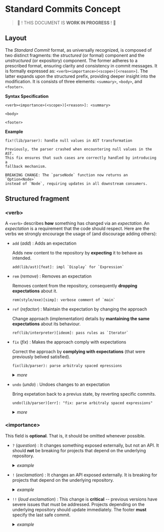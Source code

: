 # Standard Commits Concept

> 🚧 ! THIS DOCUMENT IS **WORK IN PROGRESS** ! 🚧

## Layout

The _Standard Commit_ format, as universally recognized, is composed of two distinct fragments: the _structured_ (or formal) component and the _unstructured_ (or expository) component. The former adheres to a prescribed format, ensuring clarity and consistency in commit messages. It is formally expressed as: `<verb><importance>(<scope>)[<reason>]`. The latter expands upon the structured prefix, providing deeper insight into the modification. It is consists of three elements: `<summary>`, `<body>`, and `<footer>`.

**Syntax Specification**

```ebnf
<verb><importance>(<scope>)[<reason>]: <summary>

<body>

<footer>
```

**Example**

```
fix!(lib/parser): handle null values in AST transformation

Previously, the parser crashed when encountering null values in the AST.
This fix ensures that such cases are correctly handled by introducing a
fallback mechanism.

BREAKING CHANGE: The `parseNode` function now returns an `Option<Node>`
instead of `Node`, requiring updates in all downstream consumers.
```

## Structured fragment

### \<verb>

A `<verb>` describes **how** something has changed via an _expectation_. An _expectation_ is a requirement that the code should respect.
Here are the verbs we strongly encourage the usage of (and discourage adding others):


- `add` (_add_) : Adds an expectation

   Adds new content to the repository by **expecting** it to behave as intended.

   ```
   add(lib/ast)[feat]: impl `Display` for `Expression`
   ```

- `rem` (_remove_) : Removes an expectation

   Removes content from the repository, consequently **dropping expectations** about it.

   ```
   rem(style/exe)[simp]: verbose comment of `main`
   ```

- `ref` (_refactor_) : Maintain the expectation by changing the approach

   Change approach (implementation) details by **mantaining the same expectations** about its behaviour.

   ```
   ref(lib/interpreter)[ideom]: pass rules as `Iterator`
   ```

- `fix` (_fix_) : Makes the approach comply with expectations

   Correct the approach by **complying with expectations** (that were previously belived satisfied).

   ```
   fix(lib/parser): parse arbitraly spaced epressions
   ```

   <details>
   <summary> <i>more</i> </summary>

   1. the `<reason>` should **not** be _why the change was made_ -- that is obsviusly to comply with expectations -- but _why it was wrong_.

   </details>

- `undo` (_undo_) : Undoes changes to an expectation

   Bring expetation back to a previus state, by reverting specific commits.

   ```
   undo(lib/parser)[err]: "fix: parse arbitraly spaced expressions"
   ```

   <details>
   <summary> <i>more</i> </summary>

   1. Prefer `undo` over other `add` or `rem` if the changes to revert are perfectly covered by some commits.

   2. Prefer `ref` or `fix` over `undo` if expectations don't change.
   </details>

### \<importance>

This field is **optional**. That is, it should be omitted whenever possible.

- `?` (_question_) : It changes something exposed externally, but not an API. It should **not** be breaking for projects that depend on the underlying repository.

    <details>
    <summary> <i>example</i> </summary>

    An example of an _question_ (`?`) importance could be used when the output of the program shifts to a new more explicative version. For instance, changing the output from:
    ```bash
    Result: 7
    ```
    to
    ```bash
    Calculation Result: 7 (Success)
    ```

    This update does not break compatibility since the core functionality and APIs remain unchanged, but users or scripts parsing the output may notice differences.

    </details>

- `!` (_exclamation_) : It changes an API exposed externally. It is breaking for projects that depend on the underlying repository.

    <details>
    <summary> <i>example</i> </summary>

    An example of an _exclamation_ (`!`) importance would be renaming or removing a public function that downstream projects rely on. For instance, changing the signature of a function from:
    ```rust
    pub fn calculate(a: i32, b: i32) -> i32
    ```
    to
    ```rust
    pub fn calculate(values: Vec<i32>) -> i32
    ```
    </details>

- `!!` (_loud exclamation_) : This change is **critical** -- previous versions have severe issues that must be addressed. Projects depending on the underlying repository should update immediately.
        The footer **must** specify the last safe commit.

    <details>
    <summary> <i>example</i> </summary>

    An example of a _loud exclamation_ (`!!`) importance would be fixing a severe security vulnerability or resolving a bug that causes data corruption. For instance:
    1. Fixing a bug where a memory leak causes system crashes under heavy load.
    2. Patching a security flaw that exposes sensitive user data.

    </details>

